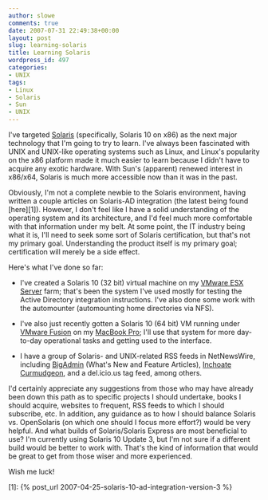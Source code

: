 ```yaml
---
author: slowe
comments: true
date: 2007-07-31 22:49:38+00:00
layout: post
slug: learning-solaris
title: Learning Solaris
wordpress_id: 497
categories:
- UNIX
tags:
- Linux
- Solaris
- Sun
- UNIX
---
```


I've targeted [Solaris](http://www.sun.com/software/solaris/) (specifically, Solaris 10 on x86) as the next major technology that I'm going to try to learn. I've always been fascinated with UNIX and UNIX-like operating systems such as Linux, and Linux's popularity on the x86 platform made it much easier to learn because I didn't have to acquire any exotic hardware. With Sun's (apparent) renewed interest in x86/x64, Solaris is much more accessible now than it was in the past.

Obviously, I'm not a complete newbie to the Solaris environment, having written a couple articles on Solaris-AD integration (the latest being found [here][1]). However, I don't feel like I have a solid understanding of the operating system and its architecture, and I'd feel much more comfortable with that information under my belt. At some point, the IT industry being what it is, I'll need to seek some sort of Solaris certification, but that's not my primary goal. Understanding the product itself is my primary goal; certification will merely be a side effect.

Here's what I've done so far:

* I've created a Solaris 10 (32 bit) virtual machine on my [VMware ESX Server](http://www.vmware.com/products/vi/esx/) farm; that's been the system I've used mostly for testing the Active Directory integration instructions. I've also done some work with the automounter (automounting home directories via NFS).

* I've also just recently gotten a Solaris 10 (64 bit) VM running under [VMware Fusion](http://www.vmware.com/beta/fusion/) on my [MacBook Pro](http://www.apple.com/macbookpro/); I'll use that system for more day-to-day operational tasks and getting used to the interface.

* I have a group of Solaris- and UNIX-related RSS feeds in NetNewsWire, including [BigAdmin](http://www.sun.com/bigadmin/home/index.html) (What's New and Feature Articles), [Inchoate Curmudgeon](http://blog.louspringer.com/), and a del.icio.us tag feed, among others.

I'd certainly appreciate any suggestions from those who may have already been down this path as to specific projects I should undertake, books I should acquire, websites to frequent, RSS feeds to which I should subscribe, etc. In addition, any guidance as to how I should balance Solaris vs. OpenSolaris (on which one should I focus more effort?) would be very helpful. And what builds of Solaris/Solaris Express are most beneficial to use? I'm currently using Solaris 10 Update 3, but I'm not sure if a different build would be better to work with. That's the kind of information that would be great to get from those wiser and more experienced.

Wish me luck!

[1]: {% post_url 2007-04-25-solaris-10-ad-integration-version-3 %}
